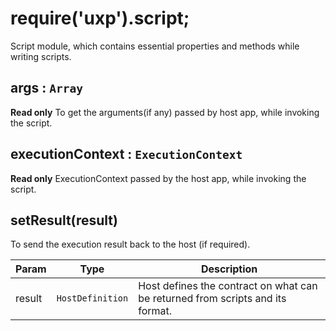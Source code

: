 
<a name="script" id="script"></a>

# require('uxp').script;
Script module, which contains essential properties and methods while writing scripts.



<a name="script-args" id="script-args"></a>

## args : `Array`
**Read only**
To get the arguments(if any) passed by host app, while invoking the script.



<a name="script-executioncontext" id="script-executioncontext"></a>

## executionContext : `ExecutionContext`
**Read only**
ExecutionContext passed by the host app, while invoking the script.



<a name="script-setresult" id="script-setresult"></a>

## setResult(result)
To send the execution result back to the host (if required).


| Param | Type | Description |
| --- | --- | --- |
| result | `HostDefinition` | Host defines the contract on what can be returned from scripts and its format. |


  